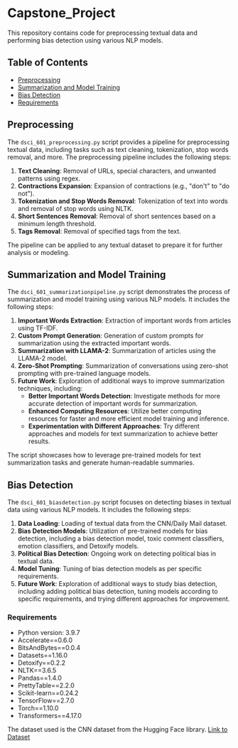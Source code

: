 # Capstone_Project

This repository contains code for preprocessing textual data and performing bias detection using various NLP models.

## Table of Contents

- [Preprocessing](#preprocessing)
- [Summarization and Model Training](#summarization-and-model-training)
- [Bias Detection](#bias-detection)
- [Requirements](#requirements)

## Preprocessing

The `dsci_601_preprocessing.py` script provides a pipeline for preprocessing textual data, including tasks such as text cleaning, tokenization, stop words removal, and more. The preprocessing pipeline includes the following steps:

1. **Text Cleaning**: Removal of URLs, special characters, and unwanted patterns using regex.
2. **Contractions Expansion**: Expansion of contractions (e.g., "don't" to "do not").
3. **Tokenization and Stop Words Removal**: Tokenization of text into words and removal of stop words using NLTK.
4. **Short Sentences Removal**: Removal of short sentences based on a minimum length threshold.
5. **Tags Removal**: Removal of specified tags from the text.

The pipeline can be applied to any textual dataset to prepare it for further analysis or modeling.

## Summarization and Model Training

The `dsci_601_summarizationpipeline.py` script demonstrates the process of summarization and model training using various NLP models. It includes the following steps:

1. **Important Words Extraction**: Extraction of important words from articles using TF-IDF.
2. **Custom Prompt Generation**: Generation of custom prompts for summarization using the extracted important words.
3. **Summarization with LLAMA-2**: Summarization of articles using the LLAMA-2 model.
4. **Zero-Shot Prompting**: Summarization of conversations using zero-shot prompting with pre-trained language models.
5. **Future Work**: Exploration of additional ways to improve summarization techniques, including:
    - **Better Important Words Detection**: Investigate methods for more accurate detection of important words for summarization.
    - **Enhanced Computing Resources**: Utilize better computing resources for faster and more efficient model training and inference.
    - **Experimentation with Different Approaches**: Try different approaches and models for text summarization to achieve better results.

The script showcases how to leverage pre-trained models for text summarization tasks and generate human-readable summaries.

## Bias Detection

The `dsci_601_biasdetection.py` script focuses on detecting biases in textual data using various NLP models. It includes the following steps:

1. **Data Loading**: Loading of textual data from the CNN/Daily Mail dataset.
2. **Bias Detection Models**: Utilization of pre-trained models for bias detection, including a bias detection model, toxic comment classifiers, emotion classifiers, and Detoxify models.
3. **Political Bias Detection**: Ongoing work on detecting political bias in textual data.
4. **Model Tuning**: Tuning of bias detection models as per specific requirements.
5. **Future Work**: Exploration of additional ways to study bias detection, including adding political bias detection, tuning models according to specific requirements, and trying different approaches for improvement.

### Requirements

- Python version: 3.9.7
- Accelerate==0.6.0
- BitsAndBytes==0.0.4
- Datasets==1.16.0
- Detoxify==0.2.2
- NLTK==3.6.5
- Pandas==1.4.0
- PrettyTable==2.2.0
- Scikit-learn==0.24.2
- TensorFlow==2.7.0
- Torch==1.10.0
- Transformers==4.17.0

The dataset used is the CNN dataset from the Hugging Face library. [Link to Dataset](https://huggingface.co/datasets/cnn_dailymail)
